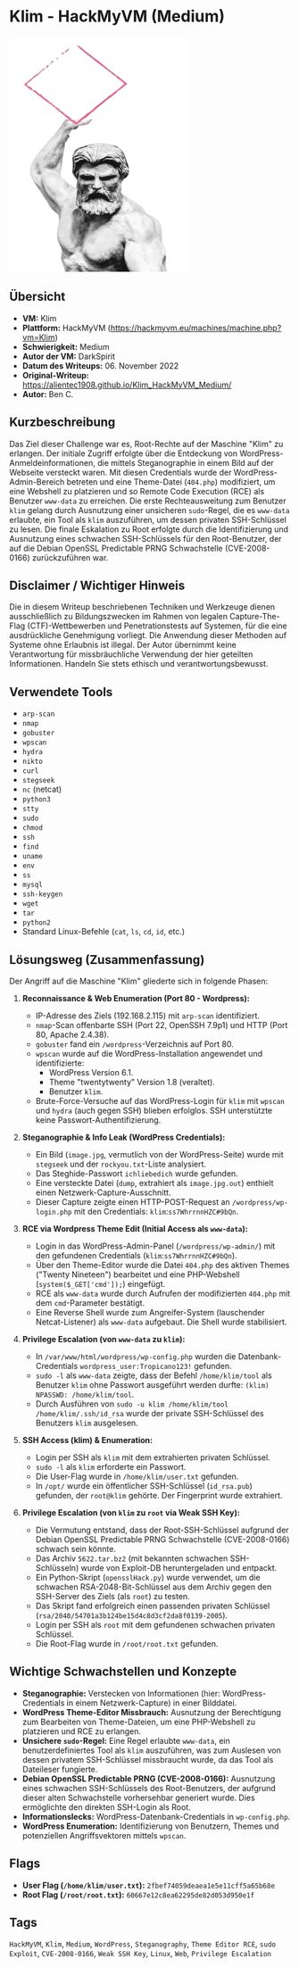 # Klim - HackMyVM (Medium)

![Klim.png](Klim.png)

## Übersicht

*   **VM:** Klim
*   **Plattform:** HackMyVM (https://hackmyvm.eu/machines/machine.php?vm=Klim)
*   **Schwierigkeit:** Medium
*   **Autor der VM:** DarkSpirit
*   **Datum des Writeups:** 06. November 2022
*   **Original-Writeup:** https://alientec1908.github.io/Klim_HackMyVM_Medium/
*   **Autor:** Ben C.

## Kurzbeschreibung

Das Ziel dieser Challenge war es, Root-Rechte auf der Maschine "Klim" zu erlangen. Der initiale Zugriff erfolgte über die Entdeckung von WordPress-Anmeldeinformationen, die mittels Steganographie in einem Bild auf der Webseite versteckt waren. Mit diesen Credentials wurde der WordPress-Admin-Bereich betreten und eine Theme-Datei (`404.php`) modifiziert, um eine Webshell zu platzieren und so Remote Code Execution (RCE) als Benutzer `www-data` zu erreichen. Die erste Rechteausweitung zum Benutzer `klim` gelang durch Ausnutzung einer unsicheren `sudo`-Regel, die es `www-data` erlaubte, ein Tool als `klim` auszuführen, um dessen privaten SSH-Schlüssel zu lesen. Die finale Eskalation zu Root erfolgte durch die Identifizierung und Ausnutzung eines schwachen SSH-Schlüssels für den Root-Benutzer, der auf die Debian OpenSSL Predictable PRNG Schwachstelle (CVE-2008-0166) zurückzuführen war.

## Disclaimer / Wichtiger Hinweis

Die in diesem Writeup beschriebenen Techniken und Werkzeuge dienen ausschließlich zu Bildungszwecken im Rahmen von legalen Capture-The-Flag (CTF)-Wettbewerben und Penetrationstests auf Systemen, für die eine ausdrückliche Genehmigung vorliegt. Die Anwendung dieser Methoden auf Systeme ohne Erlaubnis ist illegal. Der Autor übernimmt keine Verantwortung für missbräuchliche Verwendung der hier geteilten Informationen. Handeln Sie stets ethisch und verantwortungsbewusst.

## Verwendete Tools

*   `arp-scan`
*   `nmap`
*   `gobuster`
*   `wpscan`
*   `hydra`
*   `nikto`
*   `curl`
*   `stegseek`
*   `nc` (netcat)
*   `python3`
*   `stty`
*   `sudo`
*   `chmod`
*   `ssh`
*   `find`
*   `uname`
*   `env`
*   `ss`
*   `mysql`
*   `ssh-keygen`
*   `wget`
*   `tar`
*   `python2`
*   Standard Linux-Befehle (`cat`, `ls`, `cd`, `id`, etc.)

## Lösungsweg (Zusammenfassung)

Der Angriff auf die Maschine "Klim" gliederte sich in folgende Phasen:

1.  **Reconnaissance & Web Enumeration (Port 80 - Wordpress):**
    *   IP-Adresse des Ziels (192.168.2.115) mit `arp-scan` identifiziert.
    *   `nmap`-Scan offenbarte SSH (Port 22, OpenSSH 7.9p1) und HTTP (Port 80, Apache 2.4.38).
    *   `gobuster` fand ein `/wordpress`-Verzeichnis auf Port 80.
    *   `wpscan` wurde auf die WordPress-Installation angewendet und identifizierte:
        *   WordPress Version 6.1.
        *   Theme "twentytwenty" Version 1.8 (veraltet).
        *   Benutzer `klim`.
    *   Brute-Force-Versuche auf das WordPress-Login für `klim` mit `wpscan` und `hydra` (auch gegen SSH) blieben erfolglos. SSH unterstützte keine Passwort-Authentifizierung.

2.  **Steganographie & Info Leak (WordPress Credentials):**
    *   Ein Bild (`image.jpg`, vermutlich von der WordPress-Seite) wurde mit `stegseek` und der `rockyou.txt`-Liste analysiert.
    *   Das Steghide-Passwort `ichliebedich` wurde gefunden.
    *   Eine versteckte Datei (`dump`, extrahiert als `image.jpg.out`) enthielt einen Netzwerk-Capture-Ausschnitt.
    *   Dieser Capture zeigte einen HTTP-POST-Request an `/wordpress/wp-login.php` mit den Credentials: `klim`:`ss7WhrrnnHZC#9bQn`.

3.  **RCE via Wordpress Theme Edit (Initial Access als `www-data`):**
    *   Login in das WordPress-Admin-Panel (`/wordpress/wp-admin/`) mit den gefundenen Credentials (`klim`:`ss7WhrrnnHZC#9bQn`).
    *   Über den Theme-Editor wurde die Datei `404.php` des aktiven Themes ("Twenty Nineteen") bearbeitet und eine PHP-Webshell (`system($_GET['cmd']);`) eingefügt.
    *   RCE als `www-data` wurde durch Aufrufen der modifizierten `404.php` mit dem `cmd`-Parameter bestätigt.
    *   Eine Reverse Shell wurde zum Angreifer-System (lauschender Netcat-Listener) als `www-data` aufgebaut. Die Shell wurde stabilisiert.

4.  **Privilege Escalation (von `www-data` zu `klim`):**
    *   In `/var/www/html/wordpress/wp-config.php` wurden die Datenbank-Credentials `wordpress_user:Tropicano123!` gefunden.
    *   `sudo -l` als `www-data` zeigte, dass der Befehl `/home/klim/tool` als Benutzer `klim` ohne Passwort ausgeführt werden durfte: `(klim) NPASSWD: /home/klim/tool`.
    *   Durch Ausführen von `sudo -u klim /home/klim/tool /home/klim/.ssh/id_rsa` wurde der private SSH-Schlüssel des Benutzers `klim` ausgelesen.

5.  **SSH Access (klim) & Enumeration:**
    *   Login per SSH als `klim` mit dem extrahierten privaten Schlüssel.
    *   `sudo -l` als `klim` erforderte ein Passwort.
    *   Die User-Flag wurde in `/home/klim/user.txt` gefunden.
    *   In `/opt/` wurde ein öffentlicher SSH-Schlüssel (`id_rsa.pub`) gefunden, der `root@klim` gehörte. Der Fingerprint wurde extrahiert.

6.  **Privilege Escalation (von `klim` zu `root` via Weak SSH Key):**
    *   Die Vermutung entstand, dass der Root-SSH-Schlüssel aufgrund der Debian OpenSSL Predictable PRNG Schwachstelle (CVE-2008-0166) schwach sein könnte.
    *   Das Archiv `5622.tar.bz2` (mit bekannten schwachen SSH-Schlüsseln) wurde von Exploit-DB heruntergeladen und entpackt.
    *   Ein Python-Skript (`opensslHack.py`) wurde verwendet, um die schwachen RSA-2048-Bit-Schlüssel aus dem Archiv gegen den SSH-Server des Ziels (als `root`) zu testen.
    *   Das Skript fand erfolgreich einen passenden privaten Schlüssel (`rsa/2048/54701a3b124be15d4c8d3cf2da8f0139-2005`).
    *   Login per SSH als `root` mit dem gefundenen schwachen privaten Schlüssel.
    *   Die Root-Flag wurde in `/root/root.txt` gefunden.

## Wichtige Schwachstellen und Konzepte

*   **Steganographie:** Verstecken von Informationen (hier: WordPress-Credentials in einem Netzwerk-Capture) in einer Bilddatei.
*   **WordPress Theme-Editor Missbrauch:** Ausnutzung der Berechtigung zum Bearbeiten von Theme-Dateien, um eine PHP-Webshell zu platzieren und RCE zu erlangen.
*   **Unsichere `sudo`-Regel:** Eine Regel erlaubte `www-data`, ein benutzerdefiniertes Tool als `klim` auszuführen, was zum Auslesen von dessen privatem SSH-Schlüssel missbraucht wurde, da das Tool als Dateileser fungierte.
*   **Debian OpenSSL Predictable PRNG (CVE-2008-0166):** Ausnutzung eines schwachen SSH-Schlüssels des Root-Benutzers, der aufgrund dieser alten Schwachstelle vorhersehbar generiert wurde. Dies ermöglichte den direkten SSH-Login als Root.
*   **Informationslecks:** WordPress-Datenbank-Credentials in `wp-config.php`.
*   **WordPress Enumeration:** Identifizierung von Benutzern, Themes und potenziellen Angriffsvektoren mittels `wpscan`.

## Flags

*   **User Flag (`/home/klim/user.txt`):** `2fbef74059deaea1e5e11cff5a65b68e`
*   **Root Flag (`/root/root.txt`):** `60667e12c8ea62295de82d053d950e1f`

## Tags

`HackMyVM`, `Klim`, `Medium`, `WordPress`, `Steganography`, `Theme Editor RCE`, `sudo Exploit`, `CVE-2008-0166`, `Weak SSH Key`, `Linux`, `Web`, `Privilege Escalation`
